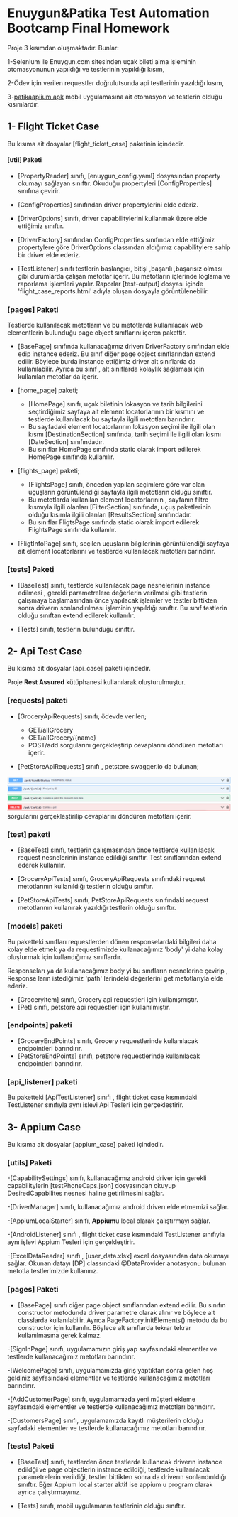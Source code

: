 # Enuygun&Patika Test Automation Bootcamp Final Homework

Proje 3 kısımdan oluşmaktadır. Bunlar:

1-Selenium ile Enuygun.com sitesinden uçak bileti alma işleminin otomasyonunun yapıldığı ve testlerinin yapıldığı kısım,

2-Ödev için verilen requestler doğrulutsunda api testlerinin yazıldığı kısım,

3-[patikaapiium.apk](https://github.com/malierbay9/enuygun-patika-bootcamp-final-homework/blob/develop/src/test/resources/app/patikaappium.apk) mobil uygulamasına ait otomasyon ve testlerin olduğu kısımlardır.

## 1- Flight Ticket Case

Bu kısıma ait dosyalar [flight_ticket_case] paketinin içindedir.

#### [util] Paketi

- [PropertyReader] sınıfı, [enuygun_config.yaml] dosyasından property okumayı sağlayan sınıftır. Okuduğu propertyleri [ConfigProperties] sınıfına çevirir.


- [ConfigProperties] sınıfından driver propertylerini elde ederiz.


- [DriverOptions] sınıfı, driver capabilitylerini kullanmak üzere elde ettiğimiz sınıftır.


- [DriverFactory] sınıfından ConfigProperties sınıfından elde ettiğimiz propertylere göre DriverOptions classından aldığımız capabilitylere sahip bir driver elde ederiz.


- [TestListener] sınıfı testlerin başlangıcı, bitişi ,başarılı ,başarısız olması gibi durumlarda çalışan metotlar içerir. Bu metotların içlerinde loglama ve raporlama işlemleri yapılır. Raporlar [test-output] dosyası içinde 'flight_case_reports.html' adıyla oluşan dosyayla görüntülenebilir.


### [pages] Paketi

Testlerde kullanılacak metotların ve bu metotlarda kullanılacak web elementlerin bulunduğu page object sınıflarını içeren pakettir.

- [BasePage] sınıfında kullanacağımız driverı DriverFactory sınıfından elde edip instance ederiz. Bu sınıf diğer page object sınıflarından extend edilir. Böylece burda instance ettiğimiz driver alt sınıflarda da kullanılabilir. Ayrıca bu sınıf , alt sınıflarda kolaylık sağlaması için kullanılan metotlar da içerir.


- [home_page] paketi;
    
    - [HomePage] sınıfı, uçak biletinin lokasyon ve tarih bilgilerini seçtirdiğimiz sayfaya ait element locatorlarının bir kısmını ve testlerde kullanılacak bu sayfayla ilgili metotları barındırır.
    - Bu sayfadaki element locatorlarının lokasyon seçimi ile ilgili olan kısmı [DestinationSection] sınıfında, tarih seçimi ile ilgili olan kısmı [DateSection] sınıfındadır.
    - Bu sınıflar HomePage sınıfında static olarak import edilerek HomePage sınıfında kullanılır.



- [flights_page] paketi;

    - [FlightsPage] sınıfı, önceden yapılan seçimlere göre var olan uçuşların görüntülendiği sayfayla ilgili metotların olduğu sınıftır.
    - Bu metotlarda kullanılan element locatorlarının , sayfanın filtre kısmıyla ilgili olanları [FilterSection] sınıfında, uçuş paketlerinin olduğu kısımla ilgili olanları [ResultsSection] sınıfındadır.
    - Bu sınıflar FligtsPage sınıfında static olarak import edilerek FlightsPage sınıfında kullanılır.


- [FligtInfoPage] sınıfı,  seçilen uçuşların bilgilerinin görüntülendiği sayfaya ait element locatorlarını ve testlerde kullanılacak metotları barındırır.


### [tests] Paketi

- [BaseTest] sınıfı, testlerde kullanılacak page nesnelerinin instance edilmesi , gerekli parametrelere değerlerin verilmesi gibi testlerin çalışmaya başlamasından önce yapılacak işlemler ve testler bittikten sonra driverın sonlandırılması işleminin yapıldığı sınıftır. Bu sınıf testlerin olduğu sınıftan extend edilerek kullanılır.


- [Tests] sınıfı, testlerin bulunduğu sınıftır.


## 2- Api Test Case

Bu kısıma ait dosyalar [api_case] paketi içindedir.

Proje **Rest Assured** kütüphanesi kullanılarak oluşturulmuştur.

### [requests] paketi

- [GroceryApiRequests] sınıfı, ödevde verilen;
   
    - GET/allGrocery
    - GET/allGrocery/{name}
    - POST/add
     sorgularını gerçekleştirip cevaplarını döndüren metotları içerir.
  

- [PetStoreApiRequests] sınıfı , petstore.swagger.io da bulunan;

![img_1.png](src/readme_images/img_1.png)
![img.png](src/readme_images/img.png)
sorgularını gerçekleştirilip cevaplarını döndüren metotları içerir.

### [test] paketi

- [BaseTest] sınıfı, testlerin çalışmasından önce testlerde kullanılacak request nesnelerinin instance edildiği sınıftır. Test sınıflarından extend ederek kullanılır.


- [GroceryApiTests] sınıfı, GroceryApiRequests sınıfındaki request metotlarının kullanıldığı testlerin  olduğu sınıftır.


- [PetStoreApiTests] sınıfı, PetStoreApiRequests sınıfındaki request metotlarının kullanırak yazıldığı testlerin olduğu sınıftır.


### [models] paketi

Bu paketteki sınıfları requestlerden dönen responselardaki bilgileri daha kolay elde etmek ya da requestimizde kullanacağımız 'body' yi daha kolay oluşturmak için kullandığımız sınıflardır.


Responseları ya da kullanacağımız body yi bu sınıfların nesnelerine çevirip , Response ların istediğimiz 'path' lerindeki değerlerini get metotlarıyla elde ederiz.

- [GroceryItem] sınıfı, Grocery api requestleri için kullanışmıştır.
- [Pet] sınıfı, petstore api requestleri için kullanılmıştır.

### [endpoints] paketi

- [GroceryEndPoints] sınıfı, Grocery requestlerinde kullanılacak endpointleri barındırır.
- [PetStoreEndPoints] sınıfı, petstore requestlerinde kullanılacak endpointleri barındırır.

### [api_listener] paketi
Bu paketteki [ApiTestListener] sınıfı , flight ticket case kısmındaki TestListener sınıfıyla aynı işlevi Api Tesleri için gerçekleştirir.

## 3- Appium Case
Bu kısıma ait dosyalar [appium_case] paketi içindedir.

### [utils] Paketi

-[CapabilitySettings] sınıfı, kullanacağımız android driver için gerekli capabilitylerin [testPhoneCaps.json] dosyasından okuyup DesiredCapabilites nesnesi haline getirilmesini sağlar.


-[DriverManager] sınıfı, kullanacağımız android driverı elde etmemizi sağlar.


-[AppiumLocalStarter] sınıfı, **Appium**u local olarak çalıştırmayı sağlar.


-[AndroidListener] sınıfı , flight ticket case kısmındaki TestListener sınıfıyla aynı işlevi Appium Tesleri için gerçekleştirir.


-[ExcelDataReader] sınıfı , [user_data.xlsx] excel dosyasından data okumayı sağlar. Okunan datayı [DP] classındaki @DataProvider anotasyonu bulunan metotla testlerimizde kullanırız.

### [pages] Paketi

- [BasePage] sınıfı diğer page object sınıflarından extend edilir. Bu sınıfın constructor metodunda driver parametre olarak alınır ve böylece alt classlarda kullanılabilir. Ayrıca PageFactory.initElements() metodu da bu constructor için kullanılır. Böylece alt sınıflarda tekrar tekrar kullanılmasına gerek kalmaz.


-[SignInPage] sınıfı, uygulamamızın giriş yap sayfasındaki elementler ve testlerde kullanacağımız metotları barındırır.


-[WelcomePage] sınıfı, uygulamamızda giriş yaptıktan sonra gelen hoş geldiniz sayfasındaki elementler ve testlerde kullanacağımız metotları barındırır.


-[AddCustomerPage] sınıfı, uygulamamızda yeni müşteri ekleme sayfasındaki elementler ve testlerde kullanacağımız metotları barındırır.


-[CustomersPage] sınıfı, uygulamamızda kayıtlı müşterilerin olduğu sayfadaki elementler ve testlerde kullanacağımız metotları barındırır.

### [tests] Paketi


- [BaseTest] sınıfı, testlerden önce testlerde kullanıcak driverın instance edildği ve page objectlerin instance edildiği, testlerde kullanılacak parametrelerin verildiği, testler bittikten sonra da driverın sonlandırıldığı sınıftır. Eğer Appium local starter aktif ise appium u program olarak ayrıca çalıştırmayınız.


- [Tests] sınıfı, mobil uygulamanın testlerinin olduğu sınıftır.

